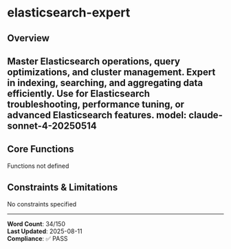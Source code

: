 # elasticsearch-expert

## Overview

Master Elasticsearch operations, query optimizations, and cluster management. Expert in indexing, searching, and aggregating data efficiently. Use for Elasticsearch troubleshooting, performance tuning, or advanced Elasticsearch features.
model: claude-sonnet-4-20250514
---

## Core Functions

Functions not defined

## Constraints & Limitations

No constraints specified



---
**Word Count**: 34/150  
**Last Updated**: 2025-08-11  
**Compliance**: ✅ PASS
